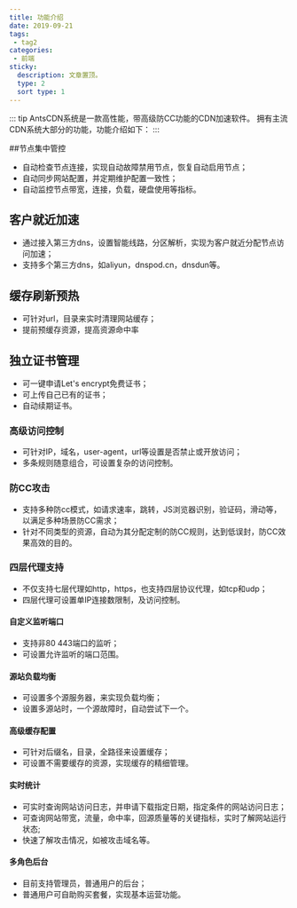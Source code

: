 ```yaml
---
title: 功能介绍
date: 2019-09-21
tags:
 - tag2
categories:
 - 前端
sticky: 
  description: 文章置顶。
  type: 2
  sort type: 1
---
```


::: tip
AntsCDN系统是一款高性能，带高级防CC功能的CDN加速软件。
拥有主流CDN系统大部分的功能，功能介绍如下：
:::

##节点集中管控
- 自动检查节点连接，实现自动故障禁用节点，恢复自动启用节点；
- 自动同步网站配置，并定期维护配置一致性；
- 自动监控节点带宽，连接，负载，硬盘使用等指标。


## 客户就近加速
- 通过接入第三方dns，设置智能线路，分区解析，实现为客户就近分配节点访问加速；
- 支持多个第三方dns，如aliyun，dnspod.cn，dnsdun等。


## 缓存刷新预热
- 可针对url，目录来实时清理网站缓存；
- 提前预缓存资源，提高资源命中率


## 独立证书管理
- 可一键申请Let's encrypt免费证书；
- 可上传自己已有的证书；
- 自动续期证书。

### 高级访问控制
- 可针对IP，域名，user-agent，url等设置是否禁止或开放访问；
- 多条规则随意组合，可设置复杂的访问控制。

### 防CC攻击
- 支持多种防cc模式，如请求速率，跳转，JS浏览器识别，验证码，滑动等，以满足多种场景防CC需求；
- 针对不同类型的资源，自动为其分配定制的防CC规则，达到低误封，防CC效果高效的目的。

###  四层代理支持
- 不仅支持七层代理如http，https，也支持四层协议代理，如tcp和udp；
- 四层代理可设置单IP连接数限制，及访问控制。

#### 自定义监听端口
- 支持非80 443端口的监听；
- 可设置允许监听的端口范围。
 
#### 源站负载均衡
- 可设置多个源服务器，来实现负载均衡；
- 设置多源站时，一个源故障时，自动尝试下一个。

#### 高级缓存配置
- 可针对后缀名，目录，全路径来设置缓存；
- 可设置不需要缓存的资源，实现缓存的精细管理。

#### 实时统计
- 可实时查询网站访问日志，并申请下载指定日期，指定条件的网站访问日志；
- 可查询网站带宽，流量，命中率，回源质量等的关键指标，实时了解网站运行状态;
- 快速了解攻击情况，如被攻击域名等。

#### 多角色后台
- 目前支持管理员，普通用户的后台；
- 普通用户可自助购买套餐，实现基本运营功能。